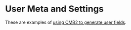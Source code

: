 User Meta and Settings
==========

These are examples of [using CMB2 to generate user fields](https://github.com/WebDevStudios/CMB2/wiki/Adding-metaboxes-to-user-profile).